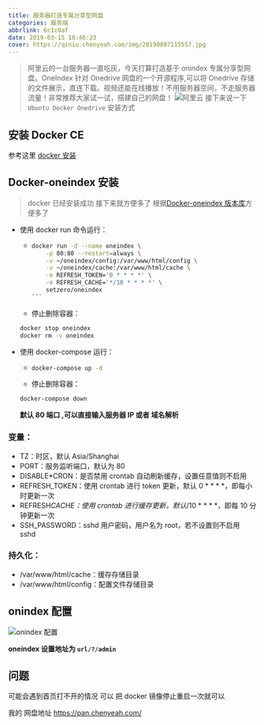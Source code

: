 ```yaml
---
title: 服务器打造专属分享型网盘
categories: 服务端
abbrlink: 6c1c0af
date: 2019-03-15 10:46:23
cover: https://qiniu.chenyeah.com/img/20190807115557.jpg
---
```


> 阿里云的一台服务器一直吃灰，今天打算打造基于 onindex 专属分享型网盘。OneIndex 针对 Onedrive 网盘的一个开源程序,可以将 Onedrive 存储的文件展示，直连下载。视频还能在线播放！不用服务器空间，不走服务器流量！非常推荐大家试一试，搭建自己的网盘！
> ![阿里云](https://cdn.nlark.com/yuque/0/2019/jpeg/172796/1560819295547-assets/web-upload/e472b4dc-912d-4b35-ac65-e93e834450ce.jpeg)
> 接下来说一下 `Ubuntu Docker Onedrive` 安装方式

## 安装 Docker CE

参考这里 [docker 安装](https://yoaio.com/posts/aa43c23f/#%E4%BA%8C-%E5%AE%89%E8%A3%85-docker-%E5%8F%8A-docker-compose)

## Docker-oneindex 安装

> docker 已经安装成功 接下来就方便多了
> 根据[Docker-oneindex 版本库](https://github.com/TimeBye/oneindex)方便多了

- 使用 docker run 命令运行：

  - ````bash
    docker run -d --name oneindex \
        -p 80:80 --restart=always \
        -v ~/oneindex/config:/var/www/html/config \
        -v ~/oneindex/cache:/var/www/html/cache \
        -e REFRESH_TOKEN='0 * * * *' \
        -e REFRESH_CACHE='*/10 * * * *' \
        setzero/oneindex
    ```

    ````

  - 停止删除容器：

  ```bash
  docker stop oneindex
  docker rm -v oneindex
  ```

- 使用 docker-compose 运行：
  - ```bash
    docker-compose up -d
    ```
  - 停止删除容器：
  ```bash
  docker-compose down
  ```
  **默认 80 端口 ,可以直接输入服务器 IP 或者 域名解析**

### 变量：

- TZ：时区，默认 Asia/Shanghai
- PORT：服务监听端口，默认为 80
- DISABLE\*CRON：是否禁用 crontab 自动刷新缓存，设置任意值则不启用
- REFRESH_TOKEN：使用 crontab 进行 token 更新，默认 0 \* \* \* \*，即每小时更新一次
- REFRESH*CACHE：使用 crontab 进行缓存更新，默认*/10 \* \* \* \*，即每 10 分钟更新一次
- SSH_PASSWORD：sshd 用户密码，用户名为 root，若不设置则不启用 sshd

### 持久化：

- /var/www/html/cache：缓存存储目录
- /var/www/html/config：配置文件存储目录

## onindex 配置

![onindex 配置](https://cdn.nlark.com/yuque/0/2019/gif/172796/1560819297633-assets/web-upload/8909f40e-a386-4188-9dfa-bbeb9d439fae.gif)

**oneindex 设置地址为 `url/?/admin`**

## 问题

可能会遇到首页打不开的情况 可以 把 docker 镜像停止重启一次就可以

我的 网盘地址 https://pan.chenyeah.com/
